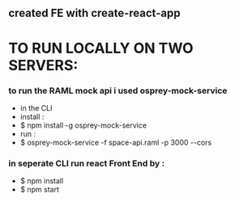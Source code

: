 ## created FE with create-react-app

# TO RUN LOCALLY ON TWO SERVERS:

### to run the RAML mock api i used osprey-mock-service
- in the CLI
- install :
- $ npm install -g osprey-mock-service
- run :
- $ osprey-mock-service -f space-api.raml -p 3000 --cors


### in seperate CLI run react Front End by :
- $ npm install
- $ npm start 
